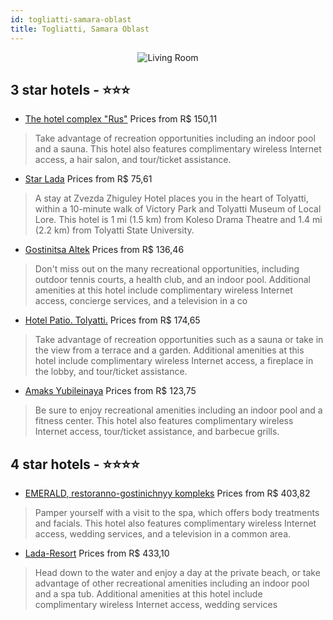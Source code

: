 ```yaml
---
id: togliatti-samara-oblast
title: Togliatti, Samara Oblast
---
```


<center><img src="https://i.travelapi.com/hotels/10000000/9130000/9127800/9127701/c270dfe4_z.jpg" alt="Living Room" /></center>


##  3 star hotels - ⭐️⭐️⭐️

-    [The hotel complex "Rus"](https://us.hurb.com/hotels/togliatti/the-hotel-complex-rus-JNP-JP00618Y?cmp=18055) Prices from R$ 150,11
   > Take advantage of recreation opportunities including an indoor pool and a sauna. This hotel also features complimentary wireless Internet access, a hair salon, and tour/ticket assistance.
-    [Star Lada](https://us.hurb.com/hotels/togliatti/star-lada-JNP-JP381774?cmp=18055) Prices from R$ 75,61
   > A stay at Zvezda Zhiguley Hotel places you in the heart of Tolyatti, within a 10-minute walk of Victory Park and Tolyatti Museum of Local Lore. This hotel is 1 mi (1.5 km) from Koleso Drama Theatre and 1.4 mi (2.2 km) from Tolyatti State University.
-    [Gostinitsa Altek](https://us.hurb.com/hotels/togliatti/gostinitsa-altek-JNP-JP01375Q?cmp=18055) Prices from R$ 136,46
   > Don't miss out on the many recreational opportunities, including outdoor tennis courts, a health club, and an indoor pool. Additional amenities at this hotel include complimentary wireless Internet access, concierge services, and a television in a co
-    [Hotel Patio. Tolyatti.](https://us.hurb.com/hotels/togliatti/hotel-patio-tolyatti-JNP-JP109100?cmp=18055) Prices from R$ 174,65
   > Take advantage of recreation opportunities such as a sauna or take in the view from a terrace and a garden. Additional amenities at this hotel include complimentary wireless Internet access, a fireplace in the lobby, and tour/ticket assistance.
-    [Amaks Yubileinaya](https://us.hurb.com/hotels/togliatti/amaks-yubileinaya-JNP-JP776399?cmp=18055) Prices from R$ 123,75
   > Be sure to enjoy recreational amenities including an indoor pool and a fitness center. This hotel also features complimentary wireless Internet access, tour/ticket assistance, and barbecue grills.

##  4 star hotels - ⭐️⭐️⭐️⭐️

-    [EMERALD, restoranno-gostinichnyy kompleks](https://us.hurb.com/hotels/togliatti/emerald-restoranno-gostinichnyy-kompleks-JNP-JP108352?cmp=18055) Prices from R$ 403,82
   > Pamper yourself with a visit to the spa, which offers body treatments and facials. This hotel also features complimentary wireless Internet access, wedding services, and a television in a common area.
-    [Lada-Resort](https://us.hurb.com/hotels/togliatti/lada-resort-JNP-JP819149?cmp=18055) Prices from R$ 433,10
   > Head down to the water and enjoy a day at the private beach, or take advantage of other recreational amenities including an indoor pool and a spa tub. Additional amenities at this hotel include complimentary wireless Internet access, wedding services
